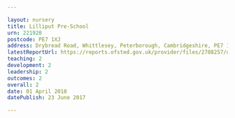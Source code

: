 ```yaml
---

layout: nursery
title: Lilliput Pre-School
urn: 221920
postcode: PE7 1XJ
address: Drybread Road, Whittlesey, Peterborough, Cambridgeshire, PE7 1XJ
latestReportUrl: https://reports.ofsted.gov.uk/provider/files/2708257/urn/221920.pdf
teaching: 2
development: 2
leadership: 2
outcomes: 2
overall: 2
date: 01 April 2018 
datePublish: 23 June 2017

---
```

